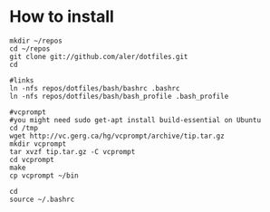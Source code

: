 # How to install

	mkdir ~/repos
	cd ~/repos
	git clone git://github.com/aler/dotfiles.git
	cd
	
	#links
	ln -nfs repos/dotfiles/bash/bashrc .bashrc
	ln -nfs repos/dotfiles/bash/bash_profile .bash_profile

	#vcprompt
	#you might need sudo get-apt install build-essential on Ubuntu
	cd /tmp
	wget http://vc.gerg.ca/hg/vcprompt/archive/tip.tar.gz
	mkdir vcprompt
	tar xvzf tip.tar.gz -C vcprompt
	cd vcprompt
	make
	cp vcprompt ~/bin

	cd
	source ~/.bashrc

